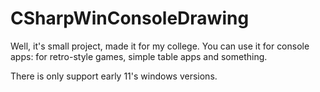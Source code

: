 # CSharpWinConsoleDrawing
Well, it's small project, made it for my college. 
You can use it for console apps: for retro-style games, simple table apps and something.

There is only support early 11's windows versions.

